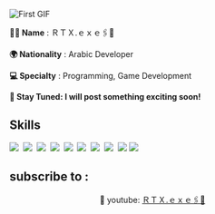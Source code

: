 ![First GIF](https://i.pinimg.com/originals/85/45/f9/8545f969295d410609127ac0cb2595c4.gif)

**__👨‍💻 Name__** : ＲＴＸ.ｅｘｅ🖇️📌

**__🌍 Nationality__** : Arabic Developer

**__💻 Specialty__** : Programming, Game Development

**📢 Stay Tuned: I will post something exciting soon!**

## Skills

<img src="https://img.shields.io/badge/Lua-%232C2D72.svg?logo=lua&logoColor=white"> 
<img src="https://img.shields.io/badge/Python-3776AB?logo=python&logoColor=fff"> 
<img src="https://img.shields.io/badge/C-00599C?logo=c&logoColor=white"> 
<img src="https://img.shields.io/badge/C++-%2300599C.svg?logo=c%2B%2B&logoColor=white"> 
<img src="https://img.shields.io/badge/HTML-%23E34F26.svg?logo=html5&logoColor=white"> 
<img src="https://img.shields.io/badge/CSS-1572B6?logo=css3&logoColor=fff"> 
<img src="https://img.shields.io/badge/JavaScript-F7DF1E?logo=javascript&logoColor=000"> 
<img src="https://img.shields.io/badge/.NET-512BD4?logo=dotnet&logoColor=fff"> 
<img src="https://img.shields.io/badge/TypeScript-3178C6?logo=typescript&logoColor=fff">
<img src="https://img.shields.io/badge/React-61DAFB?logo=react&logoColor=white"> 

## subscribe to :

<p align="center">🔗 youtube: <a href="https://www.youtube.com/@RTX_CPM" target="_blank">ＲＴＸ.ｅｘｅ🖇️📌</a>
